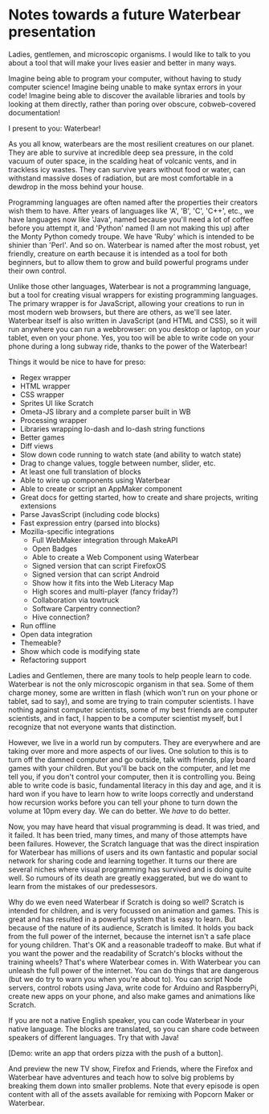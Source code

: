 # Notes towards a future Waterbear presentation

Ladies, gentlemen, and microscopic organisms. I would like to talk to you about a tool that will make your lives easier and better in many ways.

Imagine being able to program your computer, without having to study computer science! Imagine being unable to make syntax errors in your code! Imagine being able to discover the available libraries and tools by looking at them directly, rather than poring over obscure, cobweb-covered documentation!

I present to you: Waterbear!

As you all know, waterbears are the most resilient creatures on our planet. They are able to survive at incredible deep sea pressure, in the cold vacuum of outer space, in the scalding heat of volcanic vents, and in trackless icy wastes. They can survive years without food or water, can withstand massive doses of radiation, but are most comfortable in a dewdrop in the moss behind your house.

Programming languages are often named after the properties their creators wish them to have. After years of languages like 'A', 'B', 'C', 'C++', etc., we have languages now like 'Java', named because you'll need a lot of coffee before you attempt it, and 'Python' named (I am not making this up) after the Monty Python comedy troupe. We have 'Ruby' which is intended to be shinier than 'Perl'. And so on. Waterbear is named after the most robust, yet friendly, creature on earth because it is intended as a tool for both beginners, but to allow them to grow and build powerful programs under their own control.

Unlike those other languages, Waterbear is not a programming language, but a tool for creating visual wrappers for existing programming languages. The primary wrapper is for JavaScript, allowing your creations to run in most modern web browsers, but there are others, as we'll see later. Waterbear itself is also written in JavaScript (and HTML and CSS), so it will run anywhere you can run a webbrowser: on you desktop or laptop, on your tablet, even on your phone. Yes, you too will be able to write code on your phone during a long subway ride, thanks to the power of the Waterbear!

Things it would be nice to have for preso:

* Regex wrapper
* HTML wrapper
* CSS wrapper
* Sprites UI like Scratch
* Ometa-JS library and a complete parser built in WB
* Processing wrapper
* Libraries wrapping lo-dash and lo-dash string functions
* Better games
* Diff views
* Slow down code running to watch state (and ability to watch state)
* Drag to change values, toggle between number, slider, etc.
* At least one full translation of blocks
* Able to wire up components using Waterbear
* Able to create or script an AppMaker component
* Great docs for getting started, how to create and share projects, writing extensions
* Parse JavasScript (including code blocks)
* Fast expression entry (parsed into blocks)
* Mozilla-specific integrations
	* Full WebMaker integration through MakeAPI
	* Open Badges
	* Able to create a Web Component using Waterbear
	* Signed version that can script FirefoxOS
	* Signed version that can script Android
	* Show how it fits into the Web Literacy Map
	* High scores and multi-player (fancy friday?)
	* Collaboration via towtruck
	* Software Carpentry connection?
	* Hive connection?
* Run offline
* Open data integration
* Themeable?
* Show which code is modifying state
* Refactoring support

Ladies and Gentlemen, there are many tools to help people learn to code. Waterbear is not the only microscopic organism in that sea. Some of them charge money, some are written in flash (which won't run on your phone or tablet, sad to say), and some are trying to train computer scientists. I have nothing against computer scientists, some of my best friends are computer scientists, and in fact, I happen to be a computer scientist myself, but I recognize that not everyone wants that distinction.

However, we live in a world run by computers. They are everywhere and are taking over more and more aspects of our lives. One solution to this is to turn off the damned computer and go outside, talk with friends, play board games with your children. But you'll be back on the computer, and let me tell you, if you don't control your computer, then it is controlling you. Being able to write code is basic, fundamental literacy in this day and age, and it is hard won if you have to learn how to write loops correctly and understand how recursion works before you can tell your phone to turn down the volume at 10pm every day. We can do better. We *have* to do better.

Now, you may have heard that visual programming is dead. It was tried, and it failed. It has been tried, many times, and many of those attempts have been failures. However, the Scratch language that was the direct inspiration for Waterbear has millions of users and its own fantastic and popular social network for sharing code and learning together. It turns our there are several niches where visual programming has survived and is doing quite well. So rumours of its death are greatly exaggerated, but we do want to learn from the mistakes of our predessesors.

Why do we even need Waterbear if Scratch is doing so well? Scratch is intended for children, and is very focussed on animation and games. This is great and has resulted in a powerful system that is easy to learn. But because of the nature of its audience, Scratch is limited. It holds you back from the full power of the internet, because the internet isn't a safe place for young children. That's OK and a reasonable tradeoff to make. But what if you want the power and the readability of Scratch's blocks without the training wheels? That's where Waterbear comes in. With Waterbear you can unleash the full power of the internet. You can do things that are dangerous (but we do try to warn you when you're about to). You can script Node servers, control robots using Java, write code for Arduino and RaspberryPi, create new apps on your phone, and also make games and animations like Scratch.

If you are not a native English speaker, you can code Waterbear in your native language. The blocks are translated, so you can share code between speakers of different languages. Try that with Java!

[Demo: write an app that orders pizza with the push of a button].

And preview the new TV show, Firefox and Friends, where the Firefox and Waterbear have adventures and teach how to solve big problems by breaking them down into smaller problems. Note that every episode is open content with all of the assets available for remixing with Popcorn Maker or Waterbear.
